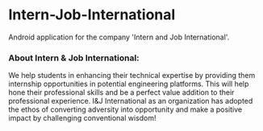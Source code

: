 # Intern-Job-International
Android application for the company 'Intern and Job International'.

### About Intern & Job International:
We help students in enhancing their technical expertise by providing them internship opportunities in potential engineering platforms. This will help hone their professional skills and be a perfect value addition to their professional experience. I&J International as an organization has adopted the ethos of converting adversity into opportunity and make a positive impact by challenging conventional wisdom!
